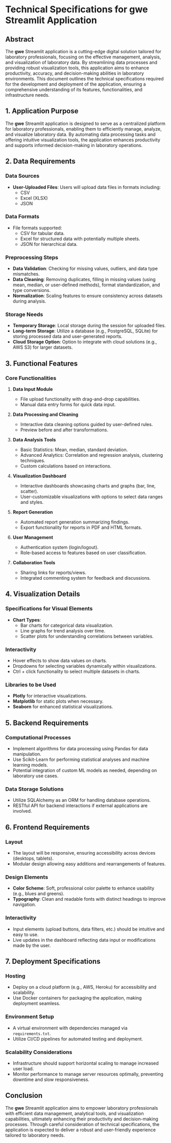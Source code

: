 # Technical Specifications for gwe Streamlit Application

## Abstract
The **gwe** Streamlit application is a cutting-edge digital solution tailored for laboratory professionals, focusing on the effective management, analysis, and visualization of laboratory data. By streamlining data processes and providing robust visualization tools, this application aims to enhance productivity, accuracy, and decision-making abilities in laboratory environments. This document outlines the technical specifications required for the development and deployment of the application, ensuring a comprehensive understanding of its features, functionalities, and infrastructure needs.

## 1. Application Purpose
The **gwe** Streamlit application is designed to serve as a centralized platform for laboratory professionals, enabling them to efficiently manage, analyze, and visualize laboratory data. By automating data processing tasks and offering intuitive visualization tools, the application enhances productivity and supports informed decision-making in laboratory operations.

## 2. Data Requirements

### Data Sources
- **User-Uploaded Files**: Users will upload data files in formats including:
  - CSV
  - Excel (XLSX)
  - JSON

### Data Formats
- File formats supported:
  - CSV for tabular data.
  - Excel for structured data with potentially multiple sheets.
  - JSON for hierarchical data.

### Preprocessing Steps
- **Data Validation**: Checking for missing values, outliers, and data type mismatches.
- **Data Cleaning**: Removing duplicates, filling in missing values (using mean, median, or user-defined methods), format standardization, and type conversions.
- **Normalization**: Scaling features to ensure consistency across datasets during analysis.

### Storage Needs
- **Temporary Storage**: Local storage during the session for uploaded files.
- **Long-term Storage**: Utilize a database (e.g., PostgreSQL, SQLite) for storing processed data and user-generated reports.
- **Cloud Storage Option**: Option to integrate with cloud solutions (e.g., AWS S3) for larger datasets.

## 3. Functional Features

### Core Functionalities
1. **Data Input Module**
   - File upload functionality with drag-and-drop capabilities.
   - Manual data entry forms for quick data input.

2. **Data Processing and Cleaning**
   - Interactive data cleaning options guided by user-defined rules.
   - Preview before and after transformations.

3. **Data Analysis Tools**
   - Basic Statistics: Mean, median, standard deviation.
   - Advanced Analytics: Correlation and regression analysis, clustering techniques.
   - Custom calculations based on interactions.

4. **Visualization Dashboard**
   - Interactive dashboards showcasing charts and graphs (bar, line, scatter).
   - User-customizable visualizations with options to select data ranges and styles.

5. **Report Generation**
   - Automated report generation summarizing findings.
   - Export functionality for reports in PDF and HTML formats.

6. **User Management**
   - Authentication system (login/logout).
   - Role-based access to features based on user classification.

7. **Collaboration Tools**
   - Sharing links for reports/views.
   - Integrated commenting system for feedback and discussions.

## 4. Visualization Details

### Specifications for Visual Elements
- **Chart Types**:
  - Bar charts for categorical data visualization.
  - Line graphs for trend analysis over time.
  - Scatter plots for understanding correlations between variables.
  
### Interactivity
- Hover effects to show data values on charts.
- Dropdowns for selecting variables dynamically within visualizations.
- Ctrl + click functionality to select multiple datasets in charts.

### Libraries to be Used
- **Plotly** for interactive visualizations.
- **Matplotlib** for static plots when necessary.
- **Seaborn** for enhanced statistical visualizations.

## 5. Backend Requirements

### Computational Processes
- Implement algorithms for data processing using Pandas for data manipulation.
- Use Scikit-Learn for performing statistical analyses and machine learning models.
- Potential integration of custom ML models as needed, depending on laboratory use cases.

### Data Storage Solutions
- Utilize SQLAlchemy as an ORM for handling database operations.
- RESTful API for backend interactions if external applications are involved.

## 6. Frontend Requirements

### Layout
- The layout will be responsive, ensuring accessibility across devices (desktops, tablets).
- Modular design allowing easy additions and rearrangements of features.

### Design Elements
- **Color Scheme**: Soft, professional color palette to enhance usability (e.g., blues and greens).
- **Typography**: Clean and readable fonts with distinct headings to improve navigation.

### Interactivity
- Input elements (upload buttons, data filters, etc.) should be intuitive and easy to use.
- Live updates in the dashboard reflecting data input or modifications made by the user.

## 7. Deployment Specifications

### Hosting
- Deploy on a cloud platform (e.g., AWS, Heroku) for accessibility and scalability.
- Use Docker containers for packaging the application, making deployment seamless.

### Environment Setup
- A virtual environment with dependencies managed via `requirements.txt`.
- Utilize CI/CD pipelines for automated testing and deployment.

### Scalability Considerations
- Infrastructure should support horizontal scaling to manage increased user load.
- Monitor performance to manage server resources optimally, preventing downtime and slow responsiveness. 

## Conclusion
The **gwe** Streamlit application aims to empower laboratory professionals with efficient data management, analytical tools, and visualization capabilities, ultimately enhancing their productivity and decision-making processes. Through careful consideration of technical specifications, the application is expected to deliver a robust and user-friendly experience tailored to laboratory needs.